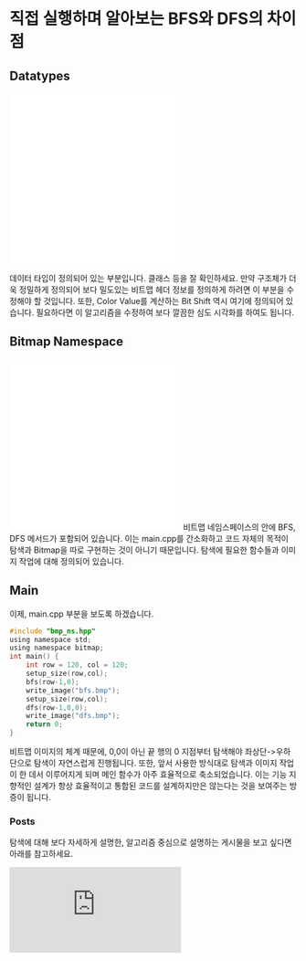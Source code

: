 # 직접 실행하며 알아보는 BFS와 DFS의 차이점

## Datatypes

![Datatypes HPP](./datatypes.hpp)
![Datatypes CPP](./datatypes.cpp)

데이터 타입이 정의되어 있는 부분입니다.
클래스 등을 잘 확인하세요.
만약 구조체가 더욱 정밀하게 정의되어 보다 밀도있는 비트맵 헤더 정보를 정의하게 하려면 이 부분을 수정해야 할 것입니다.
또한, Color Value를 계산하는 Bit Shift 역시 여기에 정의되어 있습니다.
필요하다면 이 알고리즘을 수정하여 보다 깔끔한 심도 시각화를 하여도 됩니다.

## Bitmap Namespace

![Bitmap Namespace HPP](./bmp_ns.hpp)
![Bitmap Namespace CPP](./bmp_ns.cpp)
비트맵 네임스페이스의 안에 BFS, DFS 메서드가 포함되어 있습니다.
이는 main.cpp를 간소화하고 코드 자체의 목적이 탐색과 Bitmap을 따로 구현하는 것이 아니기 때문입니다.
탐색에 필요한 함수들과 이미지 작업에 대해 정의되어 있습니다.

## Main

이제, main.cpp 부분을 보도록 하겠습니다.

```c
#include "bmp_ns.hpp"
using namespace std;
using namespace bitmap;
int main() {
    int row = 120, col = 120;
    setup_size(row,col);
    bfs(row-1,0);
    write_image("bfs.bmp");
    setup_size(row,col);
    dfs(row-1,0,0);
    write_image("dfs.bmp");
    return 0;
}
```

비트맵 이미지의 체계 때문에, 0,0이 아닌 끝 행의 0 지점부터 탐색해야 좌상단->우하단으로 탐색이 자연스럽게 진행됩니다.
또한, 앞서 사용한 방식대로 탐색과 이미지 작업이 한 데서 이루어지게 되며 메인 함수가 아주 효율적으로 축소되었습니다. 이는 기능 지향적인 설계가 항상 효율적이고 통합된 코드를 설계하지만은 않는다는 것을 보여주는 방증이 됩니다.


### Posts

탐색에 대해 보다 자세하게 설명한, 알고리즘 중심으로 설명하는 게시물을 보고 싶다면 아래를 참고하세요.

![BFS와-DFS-시각화.html](https://yoonjin67.github.io/blog/2025/05/09/BFS%EC%99%80-DFS-%EC%8B%9C%EA%B0%81%ED%99%94.html)
